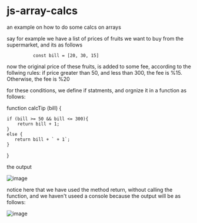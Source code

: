 # js-array-calcs
an example on how to do some calcs on arrays

say for example we have a list of prices of fruits we want to buy from the supermarket, and its as follows


              const bill = [20, 30, 15]
              
              
              
 now the original price of these fruits, is added to some fee, according to the follwing rules:
 if price greater than 50, and less  than 300, the fee is %15. Otherwise, the fee is %20
 
 for these conditions, we define if statments, and orgnize it in a function as follows:
 
 
 
 

function calcTip (bill) {

    if (bill >= 50 && bill <= 300){
        return bill + 1;
    }
    else {
       return bill + ` + 1`;
    }
}
       
   
   
   the output
   
   
   ![image](https://user-images.githubusercontent.com/63984422/148391149-ab89236d-777a-484a-9b14-4751fa7897f4.png)

   
   
   
notice here that we have used the method return, without calling the function, and we haven't useed a console because the output will be as follows:


![image](https://user-images.githubusercontent.com/63984422/148390701-8c46546a-b16d-4d72-85c8-bee481f1e141.png)

